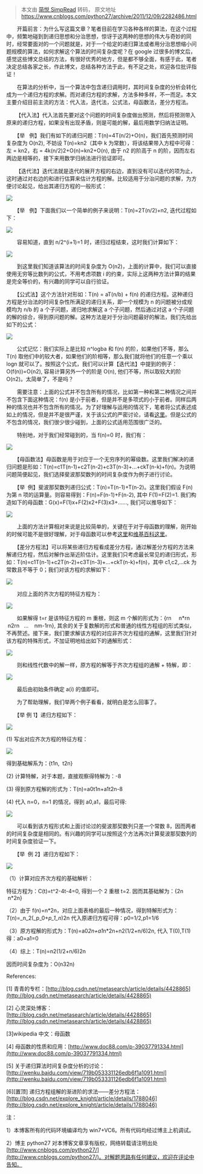 > 本文由 [简悦 SimpRead](http://ksria.com/simpread/) 转码， 原文地址 https://www.cnblogs.com/python27/archive/2011/12/09/2282486.html

　　开篇前言：为什么写这篇文章？笔者目前在学习各种各样的算法，在这个过程中，频繁地碰到到递归思想和分治思想，惊讶于这两种的思想的伟大与奇妙的同时，经常要面对的一个问题就是，对于一个给定的递归算法或者用分治思想缩小问题规模的算法，如何求解这个算法的时间复杂度呢？在 google 过很多的博文后，感觉这些博文总结的方法，有很好优秀的地方，但是都不够全面，有感于此，笔者决定总结各家之长，作此博文，总结各种方法于此，有不足之处，欢迎各位批评指证！

　　在算法的分析中，当一个算法中包含递归调用时，其时间复杂度的分析会转化成为一个递归方程的求解。而对递归方程的求解，方法多种多样，不一而足。本文主要介绍目前主流的方法：代入法，迭代法，公式法，母函数法，差分方程法。

 　　【代入法】代入法首先要对这个问题的时间复杂度做出预测，然后将预测带入原来的递归方程，如果没有出现矛盾，则是可能的解，最后用数学归纳法证明。

　　【举   例】我们有如下的递归问题：T(n)=4T(n/2)+O(n)，我们首先预测时间复杂度为 O(n2), 不妨设 T(n)=kn2（其中 k 为常数），将该结果带入方程中可得：左 = kn2，右 = 4k(n/2)2+O(n)=kn2+O(n), 由于 n2 的阶高于 n 的阶，因而左右两边是相等的，接下来用数学归纳法进行验证即可。

 　　【迭代法】迭代法就是迭代的展开方程的右边，直到没有可以迭代的项为止，这时通过对右边的和进行估算来估计方程的解。比较适用于分治问题的求解，为方便讨论起见，给出其递归方程的一般形式：

![](https://pic002.cnblogs.com/images/2011/353956/2011120916005185.gif)

　　【举   例】下面我们以一个简单的例子来说明：T(n)=2T(n/2)+n2, 迭代过程如下：

![](https://pic002.cnblogs.com/images/2011/353956/2011120916171695.gif)

　　容易知道，直到 n/2^(i+1)=1 时，递归过程结束，这时我们计算如下：

![](https://pic002.cnblogs.com/images/2011/353956/2011120916272967.gif)

　　到这里我们知道该算法的时间复杂度为 O(n2)，上面的计算中，我们可以直接使用无穷等比数列的公式，不用考虑项数 i 的约束，实际上这两种方法计算的结果是完全等价的，有兴趣的同学可以自行验证。

　　【公式法】这个方法针对形如：T(n) = aT(n/b) + f(n) 的递归方程。这种递归方程是分治法的时间复杂性所满足的递归关系，即一个规模为 n 的问题被分成规模均为 n/b 的 a 个子问题，递归地求解这 a 个子问题，然后通过对这 a 个子问题的解的综合，得到原问题的解。这种方法是对于分治问题最好的解法，我们先给出如下的公式：

![](https://pic002.cnblogs.com/images/2011/353956/2011120916470378.gif)

　　公式记忆：我们实际上是比较 n^logba 和 f(n) 的阶，如果他们不等，那么 T(n) 取他们中的较大者，如果他们的阶相等，那么我们就将他们的任意一个乘以 logn 就可以了。按照这个公式，我们可以计算【迭代法】中提到的例子：O(f(n))=O(n2), 容易计算另外一个的阶是 O(n), 他们不等，所以取较大的阶 O(n2)。太简单了，不是吗？

　　需要注意：上面的公式并不包含所有的情况，比如第一种和第二种情况之间并不包含下面这种情况：f(n) 是小于前者，但是并不是多项式的小于前者。同样后两种的情况也并不包含所有的情况。为了好理解与运用的情况下，笔者将公式表述成如上的情况，但是并不是很严谨，关于该公式的严密讨论，请看[这里](http://blog.csdn.net/metasearch/article/details/4428865)。但是公式的不包含的情况，我们很少很少碰到，上面的公式适用范围很广泛的。

　　特别地，对于我们经常碰到的，当 f(n)=0 时，我们有：

![](https://pic002.cnblogs.com/images/2011/353956/2011120917042591.gif)

　　【母函数法】母函数是用于对应于一个无穷序列的幂级数。这里我们解决的递归问题是形如：T(n)=c1T(n-1)+c2T(n-2)+c3T(n-3)+...+ckT(n-k)+f(n)。为说明问题简便起见，我们选择斐波那契数列的时间复杂度作为例子进行讨论。

　　【举  例】斐波那契数列递归公式：T(n)=T(n-1)+T(n-2)。这里我们假设 F(n) 为第 n 项的运算量。则容易得到：F(n)=F(n-1)+F(n-2), 其中 F(1)=F(2)=1. 我们构造如下的母函数：G(x)=F(1)x+F(2)x2+F(3)x3+......, 我们可以推导如下：

![](https://pic002.cnblogs.com/images/2011/353956/2011120920464578.gif)

　　上面的方法计算相对来说是比较简单的，关键在于对于母函数的理解，刚开始的时候可能不是很好理解，对于母函数可以参考[这里](http://www.doc88.com/p-39037791334.html)和[维基百科这里](http://zh.wikipedia.org/wiki/%E6%AF%8D%E5%87%BD%E6%95%B0)。

　　【差分方程法】可以将某些递归方程看成差分方程，通过解差分方程的方法来解递归方程，然后对解作出渐近阶估计。这里我们只考虑最长常见的递归形式，形如：T(n)=c1T(n-1)+c2T(n-2)+c3T(n-3)+...+ckT(n-k)+f(n)，其中 c1,c2,...ck 为常数且不等于 0；我们对该方程的求解如下：

![](https://pic002.cnblogs.com/images/2011/353956/2011120921133692.gif)

　　对应上面的齐次方程的特征方程为：

![](https://pic002.cnblogs.com/images/2011/353956/2011120921501265.gif)

　　如果解得 t=r 是该特征方程的 m 重根，则这 m 个解的形式为：{rn     n*rn      n2rn   ...    nm-1rn}, 其余的关于复数解的形式和普通的线性方程组的形式类似，不再赘述。接下来，我们要求解该方程的对应非齐次方程组的通解，这里我们针对该方程的特殊形式，不加证明地给出如下的通解形式：

![](https://pic002.cnblogs.com/images/2011/353956/2011120921591073.png)

　　则和线性代数中的解一样，原方程的解等于齐次方程组的通解 + 特解，即：

![](https://pic002.cnblogs.com/images/2011/353956/2011120922043073.gif)

　　最后由初始条件确定 a(i) 的值即可。

　　为了帮助理解，我们举两个例子看看，就明白是怎么回事了。

　　【举 例 1】递归方程如下：

![](https://pic002.cnblogs.com/images/2011/353956/2011120922155574.gif)

(1) 写出对应齐次方程的特征方程：

![](https://pic002.cnblogs.com/images/2011/353956/2011120922194772.gif)

得到基础解系为：{t1n,  t2n}

(2) 计算特解，对于本题，直接观察得特解为：-8

(3) 得到原方程解的形式为：T(n)=a0t1n+a1t2n-8

(4) 代入 n=0，n=1 的情况，得到 a0,a1，最后可得:

![](https://pic002.cnblogs.com/images/2011/353956/2011120922265557.gif)

　　可以看到该方程形式和上面讨论过的斐波那契数列只差一个常数 8，因而两者的时间复杂度是相同的。有兴趣的同学可以按照这个方法再次计算斐波那契数列的时间复杂度验证一下。

　　【举  例 2】递归方程如下：

![](https://pic002.cnblogs.com/images/2011/353956/2011120922331967.gif)

（1）计算对应齐次方程的基础解析：

特征方程为：C(t)=t^2-4t-4=0, 得到一个 2 重根 t=2. 因而其基础解为：{2n      n*2n}

（2）由于 f(n)=n*2n，对应上面表格的最后一种情况，得到特解形式为：_T_(_n_)=_n_2(_p_0+_p_1_n_)2n 代入原递归方程可得：p0=1/2,p1=1/6

（3）原方程解的形式为：T(n)=a0*2n+a1*n*2n+n2(1/2+n/6)2n, 代入 T(0),T(1) 得：a0=a1=0

（4）综上：T(n)=n2(1/2+n/6)2n

因而时间复杂度为：O(n32n)

References:

[1] 青青的专栏：[http://blog.csdn.net/metasearch/article/details/4428865](http://blog.csdn.net/metasearch/article/details/4428865)

[2] 心灵深处博客：[http://blog.csdn.net/metasearch/article/details/4428865](http://blog.csdn.net/metasearch/article/details/4428865)

[3]wikipedia 中文：母函数

[4] 母函数的性质和应用：[http://www.doc88.com/p-39037791334.html](http://www.doc88.com/p-39037791334.html)

[5] 关于递归算法时间复杂度分析的讨论：[http://wenku.baidu.com/view/719b053331126edb6f1a1091.html](http://wenku.baidu.com/view/719b053331126edb6f1a1091.html)

[6][置顶] 递归方程组解的渐进阶的求法——差分方程法：[http://blog.csdn.net/explore_knight/article/details/1788046](http://blog.csdn.net/explore_knight/article/details/1788046)

注：

1）本博客所有的代码环境编译均为 win7+VC6。所有代码均经过博主上机调试。

2）博主 python27 对本博客文章享有版权，网络转载请注明出处 [http://www.cnblogs.com/python27/](http://www.cnblogs.com/python27/)。对解题思路有任何建议，欢迎在评论中告知。